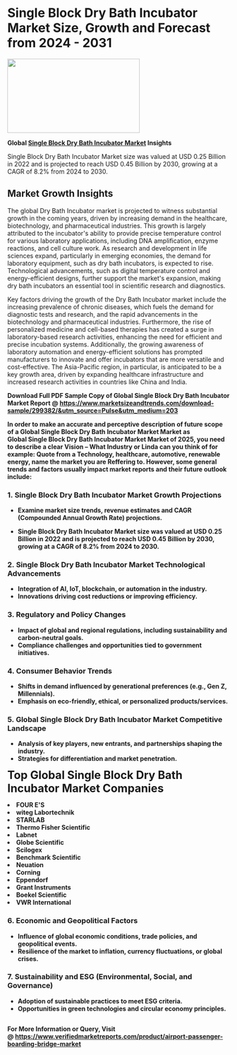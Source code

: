 <H1>Single Block Dry Bath Incubator Market Size, Growth and Forecast from 2024 - 2031</H1><img class="aligncenter size-medium wp-image-584254" src="https://thirdeyenews.in/wp-content/uploads/2024/09/Global-Market-Research-300x168.jpeg" alt="" width="300" height="168" /><p><strong>Global&nbsp;<a href="https://www.marketsizeandtrends.com/download-sample/299382/&amp;utm_source=Pulse&amp;utm_medium=203">Single Block Dry Bath Incubator Market</a> Insights</strong></p><p>Single Block Dry Bath Incubator Market size was valued at USD 0.25 Billion in 2022 and is projected to reach USD 0.45 Billion by 2030, growing at a CAGR of 8.2% from 2024 to 2030.</p><p><h2>Market Growth Insights</h2> <p>The global Dry Bath Incubator market is projected to witness substantial growth in the coming years, driven by increasing demand in the healthcare, biotechnology, and pharmaceutical industries. This growth is largely attributed to the incubator's ability to provide precise temperature control for various laboratory applications, including DNA amplification, enzyme reactions, and cell culture work. As research and development in life sciences expand, particularly in emerging economies, the demand for laboratory equipment, such as dry bath incubators, is expected to rise. Technological advancements, such as digital temperature control and energy-efficient designs, further support the market's expansion, making dry bath incubators an essential tool in scientific research and diagnostics.</p> <p><strong></strong></p> <p>Key factors driving the growth of the Dry Bath Incubator market include the increasing prevalence of chronic diseases, which fuels the demand for diagnostic tests and research, and the rapid advancements in the biotechnology and pharmaceutical industries. Furthermore, the rise of personalized medicine and cell-based therapies has created a surge in laboratory-based research activities, enhancing the need for efficient and precise incubation systems. Additionally, the growing awareness of laboratory automation and energy-efficient solutions has prompted manufacturers to innovate and offer incubators that are more versatile and cost-effective. The Asia-Pacific region, in particular, is anticipated to be a key growth area, driven by expanding healthcare infrastructure and increased research activities in countries like China and India.</p> <p><strong></p><p><span class=""><strong>Download Full PDF Sample Copy of Global Single Block Dry Bath Incubator Market Report</strong> @ <a href="https://www.marketsizeandtrends.com/download-sample/299382/&amp;utm_source=Pulse&amp;utm_medium=203" target="_blank">https://www.marketsizeandtrends.com/download-sample/299382/&amp;utm_source=Pulse&amp;utm_medium=203</a></span></p><p>In order to make an accurate and perceptive description of future scope of a Global&nbsp;Single Block Dry Bath Incubator Market Market as Global&nbsp;Single Block Dry Bath Incubator Market Market of 2025, you need to describe a clear Vision &ndash; What Industry or Linda can you think of for example: Quote from a Technology, healthcare, automotive, renewable energy, name the market you are Reffering to. However, some general trends and factors usually impact market reports and their future outlook include:</p><h3>1.&nbsp;<strong>Single Block Dry Bath Incubator Market Growth Projections</strong></h3><ul><li>Examine market size trends, revenue estimates and CAGR (Compounded Annual Growth Rate) projections.</li><li><p>Single Block Dry Bath Incubator Market size was valued at USD 0.25 Billion in 2022 and is projected to reach USD 0.45 Billion by 2030, growing at a CAGR of 8.2% from 2024 to 2030.</p></li></ul><h3>2.&nbsp;<strong>Single Block Dry Bath Incubator Market Technological Advancements</strong></h3><ul><li>Integration of AI, IoT, blockchain, or automation in the industry.</li><li>Innovations driving cost reductions or improving efficiency.</li></ul><h3>3.&nbsp;<strong>Regulatory and Policy Changes</strong></h3><ul><li>Impact of global and regional regulations, including sustainability and carbon-neutral goals.</li><li>Compliance challenges and opportunities tied to government initiatives.</li></ul><h3>4.&nbsp;<strong>Consumer Behavior Trends</strong></h3><ul><li>Shifts in demand influenced by generational preferences (e.g., Gen Z, Millennials).</li><li>Emphasis on eco-friendly, ethical, or personalized products/services.</li></ul><h3>5.&nbsp;<strong>Global Single Block Dry Bath Incubator Market Competitive Landscape</strong></h3><ul><li>Analysis of key players, new entrants, and partnerships shaping the industry.</li><li>Strategies for differentiation and market penetration.</li></ul><p data-pm-slice="1 1 []"><span style="color: inherit; font-family: inherit; font-size: 25px;">Top Global Single Block Dry Bath Incubator Market Companies</span></p><div class="" data-test-id=""><p><li>FOUR E'S</li><li> witeg Labortechnik</li><li> STARLAB</li><li> Thermo Fisher Scientific</li><li> Labnet</li><li> Globe Scientific</li><li> Scilogex</li><li> Benchmark Scientific</li><li> Neuation</li><li> Corning</li><li> Eppendorf</li><li> Grant Instruments</li><li> Boekel Scientific</li><li> VWR International</li></p></div><h3>6.&nbsp;<strong>Economic and Geopolitical Factors</strong></h3><ul><li>Influence of global economic conditions, trade policies, and geopolitical events.</li><li>Resilience of the market to inflation, currency fluctuations, or global crises.</li></ul><h3>7.&nbsp;<strong>Sustainability and ESG (Environmental, Social, and Governance)</strong></h3><ul><li>Adoption of sustainable practices to meet ESG criteria.</li><li>Opportunities in green technologies and circular economy principles.</li></ul><h2><strong style="font-size: 14px;">For More Information or Query, Visit @&nbsp;</strong><a style="background-color: #ffffff; font-size: 14px;" href="https://www.marketsizeandtrends.com/report/single-block-dry-bath-incubator-market/" target="_blank">https://www.verifiedmarketreports.com/product/airport-passenger-boarding-bridge-market</a></h2>
